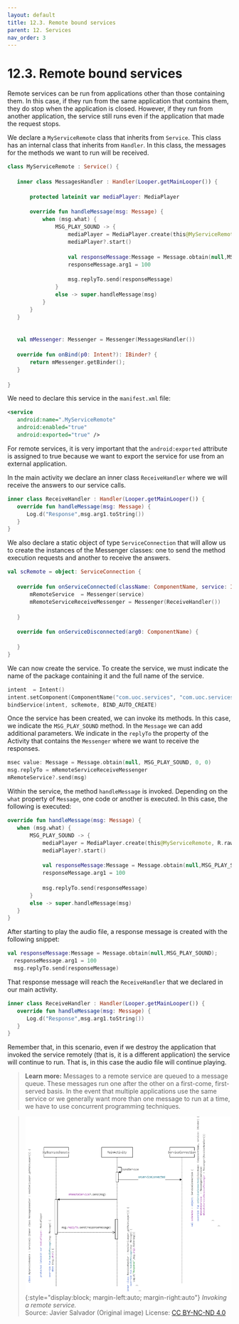 ```yaml
---
layout: default
title: 12.3. Remote bound services
parent: 12. Services
nav_order: 3
---
```


# 12.3. Remote bound services


Remote services can be run from applications other than those containing them. In this case, if they run from the same application that contains them, they do stop when the application is closed. However, if they run from another application, the service still runs even if the application that made the request stops.

We declare a `MyServiceRemote` class that inherits from `Service`. This class has an internal class that inherits from `Handler`. In this class, the messages for the methods we want to run will be received.

```kotlin
class MyServiceRemote : Service() {

   inner class MessagesHandler : Handler(Looper.getMainLooper()) {
    
       protected lateinit var mediaPlayer: MediaPlayer

       override fun handleMessage(msg: Message) {
           when (msg.what) {
               MSG_PLAY_SOUND -> {
                   mediaPlayer = MediaPlayer.create(this@MyServiceRemote, R.raw.sound1)
                   mediaPlayer?.start()

                   val responseMessage:Message = Message.obtain(null,MSG_PLAY_SOUND);
                   responseMessage.arg1 = 100

                   msg.replyTo.send(responseMessage)
               }
               else -> super.handleMessage(msg)
           }
       }
   }


   val mMessenger: Messenger = Messenger(MessagesHandler())

   override fun onBind(p0: Intent?): IBinder? {
       return mMessenger.getBinder();
   }

}
```

We need to declare this service in the `manifest.xml` file:

```xml
<service
   android:name=".MyServiceRemote"
   android:enabled="true"
   android:exported="true" />
```

For remote services, it is very important that the `android:exported` attribute is assigned to true because we want to export the service for use from an external application. 

In the main activity we declare an inner class `ReceiveHandler` where we will receive the answers to our service calls.

```kotlin
inner class ReceiveHandler : Handler(Looper.getMainLooper()) {
   override fun handleMessage(msg: Message) {
      Log.d("Response",msg.arg1.toString())
   }
}
```

We also declare a static object of type `ServiceConnection` that will allow us to create the instances of the Messenger classes: one to send the method execution requests and another to receive the answers.

```kotlin
val scRemote = object: ServiceConnection {

   override fun onServiceConnected(className: ComponentName, service: IBinder) {
       mRemoteService  = Messenger(service)
       mRemoteServiceReceiveMessenger = Messenger(ReceiveHandler())

   }

   override fun onServiceDisconnected(arg0: ComponentName) {

   }
}
```

We can now create the service. To create the service, we must indicate the name of the package containing it and the full name of the service.

```kotlin
intent  = Intent()
intent.setComponent(ComponentName("com.uoc.services", "com.uoc.services.MyServiceRemote"))
bindService(intent, scRemote, BIND_AUTO_CREATE)
```

Once the service has been created, we can invoke its methods. In this case, we indicate the `MSG_PLAY_SOUND` method. In the `Message` we can add additional parameters. We indicate in the `replyTo` the property of the Activity that contains the `Messenger` where we want to receive the responses.

```kotlin
msec value: Message = Message.obtain(null, MSG_PLAY_SOUND, 0, 0)
msg.replyTo = mRemoteServiceReceiveMessenger
mRemoteService?.send(msg)
```

Within the service, the method `handleMessage` is invoked. Depending on the `what` property of `Message`, one code or another is executed. In this case, the following is executed:

```kotlin
override fun handleMessage(msg: Message) {
   when (msg.what) {
       MSG_PLAY_SOUND -> {
           mediaPlayer = MediaPlayer.create(this@MyServiceRemote, R.raw.sound1)
           mediaPlayer?.start()

           val responseMessage:Message = Message.obtain(null,MSG_PLAY_SOUND);
           responseMessage.arg1 = 100

           msg.replyTo.send(responseMessage)
       }
       else -> super.handleMessage(msg)
   }
}
```

After starting to play the audio file, a response message is created with the following snippet:

```kotlin
val responseMessage:Message = Message.obtain(null,MSG_PLAY_SOUND);
  responseMessage.arg1 = 100
  msg.replyTo.send(responseMessage)
```


That response message will reach the `ReceiveHandler` that we declared in our main activity.

```kotlin
inner class ReceiveHandler : Handler(Looper.getMainLooper()) {
   override fun handleMessage(msg: Message) {
      Log.d("Response",msg.arg1.toString())
   }
}
```

Remember that, in this scenario, even if we destroy the application that invoked the service remotely (that is, it is a different application) the service will continue to run. That is, in this case the audio file will continue playing.

>**Learn more:**
>Messages to a remote service are queued to a message queue. These messages run one after the other on a first-come, first-served basis. In the event that multiple applications use the same service or we generally want more than one message to run at a time, we have to use concurrent programming techniques.

> ![Invoking a remote service.](/images/12/remote.png){:style="display:block; margin-left:auto; margin-right:auto"}
> *Invoking a remote service.*  
> Source: Javier Salvador (Original image) License: [CC BY-NC-ND 4.0](https://creativecommons.org/licenses/by-nc-nd/4.0/)

